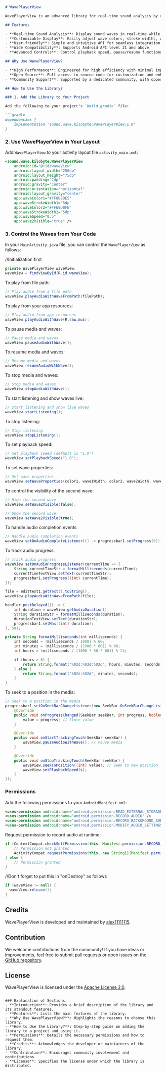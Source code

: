 ```markdown
# WavePlayerView

WavePlayerView is an advanced library for real-time sound analysis by recording sound and instantly plotting waves based on frequencies. But that's not all! You can also visualize waves from an audio file or a track within your application.

## Features

- **Real-time Sound Analysis**: Display sound waves in real-time while recording or playing an audio file.
- **Customizable Display**: Easily adjust wave colors, stroke widths, and wave speed.
- **User-friendly**: Simple and intuitive API for seamless integration.
- **Wide Compatibility**: Supports Android API level 21 and above.
- **Advanced Controls**: Control playback speed, pause/resume functionality, and monitor audio progress.

## Why Use WavePlayerView?

- **High Performance**: Engineered for high efficiency with minimal impact on your application's performance.
- **Open Source**: Full access to source code for customization and enhancement.
- **Community Support**: Supported by a dedicated community, with opportunities for contributions and improvements.

## How to Use the Library?

### 1. Add the Library to Your Project

Add the following to your project's `build.gradle` file:

```gradle
dependencies {
    implementation 'sound.wave.kilobyte:WavePlayerView:1.0'
}
```

### 2. Use WavePlayerView in Your Layout

Add `WavePlayerView` to your activity layout file `activity_main.xml`:

```xml
<sound.wave.kilobyte.WavePlayerView
    android:id="@+id/waveView"
    android:layout_width="250dp"
    android:layout_height="75dp"
    android:padding="2dp"
    android:gravity="center"
    android:orientation="horizontal"
    android:layout_gravity="center"
    app:waveColor1="#FF8E8DE5"
    app:waveStrokeWidth1="5dp"
    app:waveColor2="#FFE8D8FB"
    app:waveStrokeWidth2="5dp"
    app:waveSpeed="0.5"
    app:wave2Visible="true" />
```

### 3. Control the Waves from Your Code

In your `MainActivity.java` file, you can control the `WavePlayerView` as follows:

//Initialization first
```java
private WavePlayerView waveView;
waveView = findViewById(R.id.waveView);
```

To play from file path:
```java
// Play audio from a file path
waveView.playAudioWithWaveFromPath(filePath);
```

To play from your app resources:
```java
// Play audio from app resources
waveView.playAudioWithWave(R.raw.mus);
```

To pause media and waves:
```java
// Pause media and waves
waveView.pauseAudioWithWave();
```

To resume media and waves:
```java
// Resume media and waves
waveView.resumeAudioWithWave();
```

To stop media and waves:
```java
// Stop media and waves
waveView.stopAudioWithWave();
```

To start listening and show waves live:
```java
// Start listening and show live waves
waveView.startListening();
```

To stop listening:
```java
// Stop listening
waveView.stopListening();
```

To set playback speed:
```java
// Set playback speed (default is "1.0")
waveView.setPlaybackSpeed("1.0");
```

To set wave properties:
```java
// Set wave properties
waveView.setWaveProperties(color1, wave1Width, color2, wave2Width, waveSpeed);
```

To control the visibility of the second wave:
```java
// Hide the second wave
waveView.setWave2Visible(false);

// Show the second wave
waveView.setWave2Visible(true);
```

To handle audio completion events:
```java
// Handle audio completion events
waveView.setOnAudioCompleteListener(() -> progressbar1.setProgress(0));
```

To track audio progress:
```java
// Track audio progress
waveView.setOnAudioProgressListener(currentTime -> {
    String currentTimeStr = formatMilliseconds(currentTime);
    currentTimeTextView.setText(currentTimeStr);
    progressbar1.setProgress((int) currentTime);
});

file = edittext1.getText().toString();
waveView.playAudioWithWaveFromPath(file);

handler.postDelayed(() -> {
    int duration = waveView.getAudioDuration();
    String durationStr = formatMilliseconds(duration);
    durationTextView.setText(durationStr);
    progressbar1.setMax((int) duration);
}, 50);

private String formatMilliseconds(int milliseconds) {
    int seconds = (milliseconds / 1000) % 60;
    int minutes = (milliseconds / (1000 * 60)) % 60;
    int hours = (milliseconds / (1000 * 60 * 60)) % 24;

    if (hours > 0) {
        return String.format("%02d:%02d:%02d", hours, minutes, seconds);
    } else {
        return String.format("%02d:%02d", minutes, seconds);
    }
}
```

To seek to a position in the media:
```java
// Seek to a position in the media
progressbar1.setOnSeekBarChangeListener(new SeekBar.OnSeekBarChangeListener() {
    @Override
    public void onProgressChanged(SeekBar seekBar, int progress, boolean fromUser) {
        value = progress; // Store value
    }

    @Override
    public void onStartTrackingTouch(SeekBar seekBar) {
        waveView.pauseAudioWithWave(); // Pause media
    }

    @Override
    public void onStopTrackingTouch(SeekBar seekBar) {
        waveView.seekToPosition((int) value); // Seek to new position
        waveView.setPlaybackSpeed(s);
    }
});
```

### Permissions

Add the following permissions to your `AndroidManifest.xml`:

```xml
<uses-permission android:name="android.permission.READ_EXTERNAL_STORAGE" />
<uses-permission android:name="android.permission.RECORD_AUDIO" />
<uses-permission android:name="android.permission.RECORD_BACKGROUND_AUDIO" />
<uses-permission android:name="android.permission.MODIFY_AUDIO_SETTINGS" />
```

Request permission to record audio at runtime:

```java
if (ContextCompat.checkSelfPermission(this, Manifest.permission.RECORD_AUDIO) != PackageManager.PERMISSION_GRANTED) {
    // Permission not granted
    ActivityCompat.requestPermissions(this, new String[]{Manifest.permission.RECORD_AUDIO}, 9653);
} else {
    // Permission granted
}
```

//Don't forget to put this in "onDestroy" as follows
```java
if (waveView != null) {
  waveView.release();
}
```

## Credits

WavePlayerView is developed and maintained by [alex11111115](https://github.com/alex11111115).

## Contribution

We welcome contributions from the community! If you have ideas or improvements, feel free to submit pull requests or open issues on the [GitHub repository](https://github.com/alex11111115/WavePlayerView).

## License

WavePlayerView is licensed under the [Apache License 2.0](http://www.apache.org/licenses/LICENSE-2.0.txt).
```

### Explanation of Sections:
- **Introduction**: Provides a brief description of the library and its standout features.
- **Features**: Lists the main features of the library.
- **Why Use WavePlayerView?**: Highlights the reasons to choose this library.
- **How to Use the Library?**: Step-by-step guide on adding the library to a project and using it.
- **Permissions**: Details the necessary permissions and how to request them.
- **Credits**: Acknowledges the developer or maintainers of the library.
- **Contribution**: Encourages community involvement and contributions.
- **License**: Specifies the license under which the library is distributed.